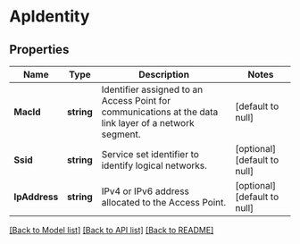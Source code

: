 # ApIdentity

## Properties
Name | Type | Description | Notes
------------ | ------------- | ------------- | -------------
**MacId** | **string** | Identifier assigned to an Access Point for communications at the data link layer of a network segment. | [default to null]
**Ssid** | **string** | Service set identifier to identify logical networks. | [optional] [default to null]
**IpAddress** | **string** | IPv4 or IPv6 address allocated to the Access Point. | [optional] [default to null]

[[Back to Model list]](../README.md#documentation-for-models) [[Back to API list]](../README.md#documentation-for-api-endpoints) [[Back to README]](../README.md)


